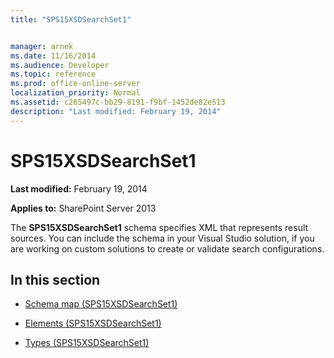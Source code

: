 ```yaml
---
title: "SPS15XSDSearchSet1"


manager: arnek
ms.date: 11/16/2014
ms.audience: Developer
ms.topic: reference
ms.prod: office-online-server
localization_priority: Normal
ms.assetid: c265497c-bb29-8191-f9bf-1452de82e513
description: "Last modified: February 19, 2014"
---
```


# SPS15XSDSearchSet1

 **Last modified:** February 19, 2014 
  
 **Applies to:** SharePoint Server 2013
  
The **SPS15XSDSearchSet1** schema specifies XML that represents result sources. You can include the schema in your Visual Studio solution, if you are working on custom solutions to create or validate search configurations. 
  
## In this section

- [Schema map (SPS15XSDSearchSet1)](schema-map-sps15xsdsearchset1.md)
    
- [Elements (SPS15XSDSearchSet1)](elements-sps15xsdsearchset1.md)
    
- [Types (SPS15XSDSearchSet1)](types-sps15xsdsearchset1.md)
    

